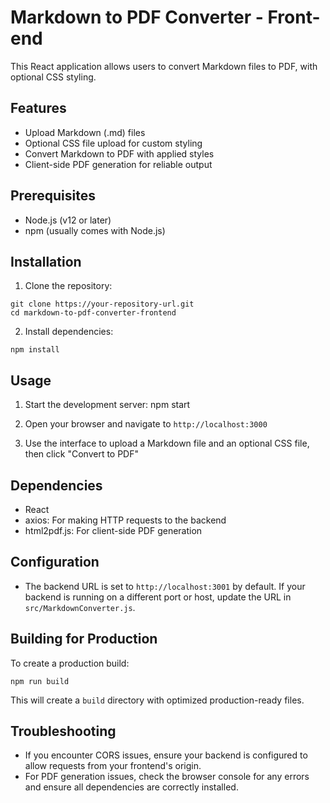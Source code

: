 # Markdown to PDF Converter - Front-end

This React application allows users to convert Markdown files to PDF, with optional CSS styling.

## Features

- Upload Markdown (.md) files
- Optional CSS file upload for custom styling
- Convert Markdown to PDF with applied styles
- Client-side PDF generation for reliable output

## Prerequisites

- Node.js (v12 or later)
- npm (usually comes with Node.js)

## Installation

1. Clone the repository:
```
git clone https://your-repository-url.git
cd markdown-to-pdf-converter-frontend
```

2. Install dependencies:
```
npm install
```

## Usage

1. Start the development server:
npm start

2. Open your browser and navigate to `http://localhost:3000`

3. Use the interface to upload a Markdown file and an optional CSS file, then click "Convert to PDF"

## Dependencies

- React
- axios: For making HTTP requests to the backend
- html2pdf.js: For client-side PDF generation

## Configuration

- The backend URL is set to `http://localhost:3001` by default. If your backend is running on a different port or host, update the URL in `src/MarkdownConverter.js`.

## Building for Production

To create a production build:
```
npm run build
```


This will create a `build` directory with optimized production-ready files.

## Troubleshooting

- If you encounter CORS issues, ensure your backend is configured to allow requests from your frontend's origin.
- For PDF generation issues, check the browser console for any errors and ensure all dependencies are correctly installed.